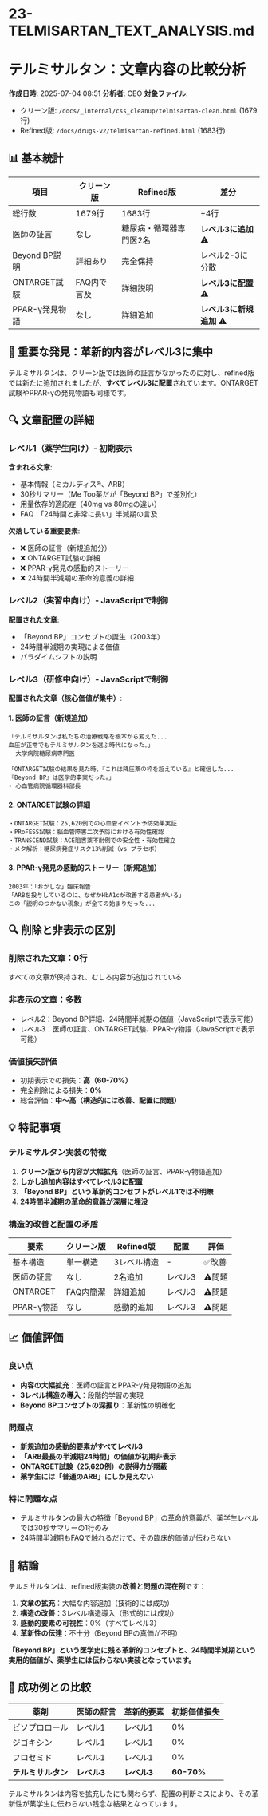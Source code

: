 # 23-TELMISARTAN_TEXT_ANALYSIS.md
# テルミサルタン：文章内容の比較分析

**作成日時**: 2025-07-04 08:51
**分析者**: CEO
**対象ファイル**:
- クリーン版: `/docs/_internal/css_cleanup/telmisartan-clean.html` (1679行)
- Refined版: `/docs/drugs-v2/telmisartan-refined.html` (1683行)

## 📊 基本統計

| 項目 | クリーン版 | Refined版 | 差分 |
|------|-----------|-----------|------|
| 総行数 | 1679行 | 1683行 | +4行 |
| 医師の証言 | なし | 糖尿病・循環器専門医2名 | **レベル3に追加** ⚠️ |
| Beyond BP説明 | 詳細あり | 完全保持 | レベル2-3に分散 |
| ONTARGET試験 | FAQ内で言及 | 詳細説明 | **レベル3に配置** ⚠️ |
| PPAR-γ発見物語 | なし | 詳細追加 | **レベル3に新規追加** ⚠️ |

## 🚨 重要な発見：革新的内容がレベル3に集中

テルミサルタンは、クリーン版では医師の証言がなかったのに対し、refined版では新たに追加されましたが、**すべてレベル3に配置**されています。ONTARGET試験やPPAR-γの発見物語も同様です。

## 🔍 文章配置の詳細

### レベル1（薬学生向け）- 初期表示
**含まれる文章**:
- 基本情報（ミカルディス®、ARB）
- 30秒サマリー（Me Too薬だが「Beyond BP」で差別化）
- 用量依存的適応症（40mg vs 80mgの違い）
- FAQ：「24時間と非常に長い」半減期の言及

**欠落している重要要素**:
- ❌ 医師の証言（新規追加分）
- ❌ ONTARGET試験の詳細
- ❌ PPAR-γ発見の感動的ストーリー
- ❌ 24時間半減期の革命的意義の詳細

### レベル2（実習中向け）- JavaScriptで制御
**配置された文章**:
- 「Beyond BP」コンセプトの誕生（2003年）
- 24時間半減期の実現による価値
- パラダイムシフトの説明

### レベル3（研修中向け）- JavaScriptで制御
**配置された文章（核心価値が集中）**:

#### 1. 医師の証言（新規追加）
```
「テルミサルタンは私たちの治療戦略を根本から変えた...
血圧が正常でもテルミサルタンを選ぶ時代になった。」
- 大学病院糖尿病専門医

「ONTARGET試験の結果を見た時、『これは降圧薬の枠を超えている』と確信した...
『Beyond BP』は医学的事実だった。」
- 心血管病院循環器科部長
```

#### 2. ONTARGET試験の詳細
```
・ONTARGET試験：25,620例での心血管イベント予防効果実証
・PRoFESS試験：脳血管障害二次予防における有効性確認
・TRANSCEND試験：ACE阻害薬不耐例での安全性・有効性確立
・メタ解析：糖尿病発症リスク13%削減（vs プラセボ）
```

#### 3. PPAR-γ発見の感動的ストーリー（新規追加）
```
2003年：「おかしな」臨床報告
「ARBを投与しているのに、なぜかHbA1cが改善する患者がいる」
この「説明のつかない現象」が全ての始まりだった...
```

## 🔍 削除と非表示の区別

### 削除された文章：0行
すべての文章が保持され、むしろ内容が追加されている

### 非表示の文章：多数
- レベル2：Beyond BP詳細、24時間半減期の価値（JavaScriptで表示可能）
- レベル3：医師の証言、ONTARGET試験、PPAR-γ物語（JavaScriptで表示可能）

### 価値損失評価
- 初期表示での損失：**高（60-70%）**
- 完全削除による損失：**0%**
- 総合評価：**中〜高（構造的には改善、配置に問題）**

## 💡 特記事項

### テルミサルタン実装の特徴
1. **クリーン版から内容が大幅拡充**（医師の証言、PPAR-γ物語追加）
2. **しかし追加内容はすべてレベル3に配置**
3. **「Beyond BP」という革新的コンセプトがレベル1では不明瞭**
4. **24時間半減期の革命的意義が深層に埋没**

### 構造的改善と配置の矛盾
| 要素 | クリーン版 | Refined版 | 配置 | 評価 |
|------|-----------|-----------|------|------|
| 基本構造 | 単一構造 | 3レベル構造 | - | ✅改善 |
| 医師の証言 | なし | 2名追加 | レベル3 | ⚠️問題 |
| ONTARGET | FAQ内簡潔 | 詳細追加 | レベル3 | ⚠️問題 |
| PPAR-γ物語 | なし | 感動的追加 | レベル3 | ⚠️問題 |

## 📈 価値評価

### 良い点
- **内容の大幅拡充**：医師の証言とPPAR-γ発見物語の追加
- **3レベル構造の導入**：段階的学習の実現
- **Beyond BPコンセプトの深掘り**：革新性の明確化

### 問題点
- **新規追加の感動的要素がすべてレベル3**
- **「ARB最長の半減期24時間」の価値が初期非表示**
- **ONTARGET試験（25,620例）の説得力が隠蔽**
- **薬学生には「普通のARB」にしか見えない**

### 特に問題な点
- テルミサルタンの最大の特徴「Beyond BP」の革命的意義が、薬学生レベルでは30秒サマリーの1行のみ
- 24時間半減期もFAQで触れるだけで、その臨床的価値が伝わらない

## 🎯 結論

テルミサルタンは、refined版実装の**改善と問題の混在例**です：

1. **文章の拡充**：大幅な内容追加（技術的には成功）
2. **構造の改善**：3レベル構造導入（形式的には成功）
3. **感動的要素の可視性**：0%（すべてレベル3）
4. **革新性の伝達**：不十分（Beyond BPの真価が不明）

**「Beyond BP」という医学史に残る革新的コンセプトと、24時間半減期という実用的価値が、薬学生には伝わらない実装となっています。**

## 💭 成功例との比較

| 薬剤 | 医師の証言 | 革新的要素 | 初期価値損失 |
|------|-----------|-----------|-------------|
| ビソプロロール | レベル1 | レベル1 | 0% |
| ジゴキシン | レベル1 | レベル1 | 0% |
| フロセミド | レベル1 | レベル1 | 0% |
| **テルミサルタン** | **レベル3** | **レベル3** | **60-70%** |

テルミサルタンは内容を拡充したにも関わらず、配置の判断ミスにより、その革新性が薬学生に伝わらない残念な結果となっています。